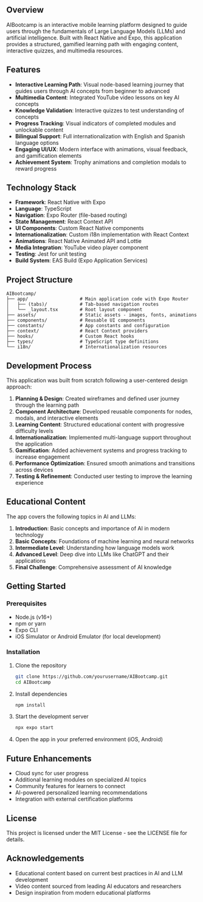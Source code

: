 

## Overview

AIBootcamp is an interactive mobile learning platform designed to guide users through the fundamentals of Large Language Models (LLMs) and artificial intelligence. Built with React Native and Expo, this application provides a structured, gamified learning path with engaging content, interactive quizzes, and multimedia resources.

## Features

- **Interactive Learning Path**: Visual node-based learning journey that guides users through AI concepts from beginner to advanced
- **Multimedia Content**: Integrated YouTube video lessons on key AI concepts
- **Knowledge Validation**: Interactive quizzes to test understanding of concepts
- **Progress Tracking**: Visual indicators of completed modules and unlockable content
- **Bilingual Support**: Full internationalization with English and Spanish language options
- **Engaging UI/UX**: Modern interface with animations, visual feedback, and gamification elements
- **Achievement System**: Trophy animations and completion modals to reward progress

## Technology Stack

- **Framework**: React Native with Expo
- **Language**: TypeScript
- **Navigation**: Expo Router (file-based routing)
- **State Management**: React Context API
- **UI Components**: Custom React Native components
- **Internationalization**: Custom i18n implementation with React Context
- **Animations**: React Native Animated API and Lottie
- **Media Integration**: YouTube video player component
- **Testing**: Jest for unit testing
- **Build System**: EAS Build (Expo Application Services)

## Project Structure

```
AIBootcamp/
├── app/                   # Main application code with Expo Router
│   ├── (tabs)/            # Tab-based navigation routes
│   └── _layout.tsx        # Root layout component
├── assets/                # Static assets - images, fonts, animations
├── components/            # Reusable UI components
├── constants/             # App constants and configuration
├── context/               # React Context providers
├── hooks/                 # Custom React hooks
├── types/                 # TypeScript type definitions
└── i18n/                  # Internationalization resources
```

## Development Process

This application was built from scratch following a user-centered design approach:

1. **Planning & Design**: Created wireframes and defined user journey through the learning path
2. **Component Architecture**: Developed reusable components for nodes, modals, and interactive elements
3. **Learning Content**: Structured educational content with progressive difficulty levels
4. **Internationalization**: Implemented multi-language support throughout the application
5. **Gamification**: Added achievement systems and progress tracking to increase engagement
6. **Performance Optimization**: Ensured smooth animations and transitions across devices
7. **Testing & Refinement**: Conducted user testing to improve the learning experience

## Educational Content

The app covers the following topics in AI and LLMs:

1. **Introduction**: Basic concepts and importance of AI in modern technology
2. **Basic Concepts**: Foundations of machine learning and neural networks
3. **Intermediate Level**: Understanding how language models work
4. **Advanced Level**: Deep dive into LLMs like ChatGPT and their applications
5. **Final Challenge**: Comprehensive assessment of AI knowledge

## Getting Started

### Prerequisites

- Node.js (v16+)
- npm or yarn
- Expo CLI
- iOS Simulator or Android Emulator (for local development)

### Installation

1. Clone the repository
   ```bash
   git clone https://github.com/yourusername/AIBootcamp.git
   cd AIBootcamp
   ```

2. Install dependencies
   ```bash
   npm install
   ```

3. Start the development server
   ```bash
   npx expo start
   ```

4. Open the app in your preferred environment (iOS, Android)

## Future Enhancements

- Cloud sync for user progress
- Additional learning modules on specialized AI topics
- Community features for learners to connect
- AI-powered personalized learning recommendations
- Integration with external certification platforms

## License

This project is licensed under the MIT License - see the LICENSE file for details.

## Acknowledgements

- Educational content based on current best practices in AI and LLM development
- Video content sourced from leading AI educators and researchers
- Design inspiration from modern educational platforms
